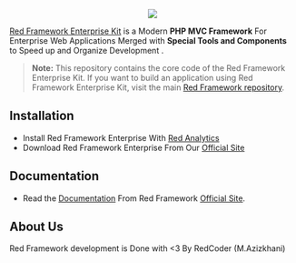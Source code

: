 <p align="center"><a href="http://redframework.ir" target="_blank">
    <img src="https://development.guardiran.org/Images/redframework/red_framework_logo.png">
</a></p>

[Red Framework Enterprise Kit][1] is a Modern **PHP MVC Framework** For Enterprise Web Applications Merged with **Special Tools and Components** to Speed up and Organize Development .

> **Note:** This repository contains the core code of the Red Framework Enterprise Kit. If you want to build an application using Red Framework Enterprise Kit, visit the main [Red Framework repository](https://github.com/redframework/enterprise).


Installation
------------

* Install Red Framework Enterprise With [Red Analytics][2]
* Download Red Framework Enterprise From Our [Official Site][1]

Documentation
-------------

* Read the [Documentation][3] From Red Framework [Official Site][1].


About Us
--------

Red Framework development is Done with <3 By RedCoder (M.Azizkhani)

[1]: http://redframework.ir
[2]: http://redframework.ir/projects/red-analytics
[3]: http://redframework.ir/documentation/en/enterprise/master/document.html
